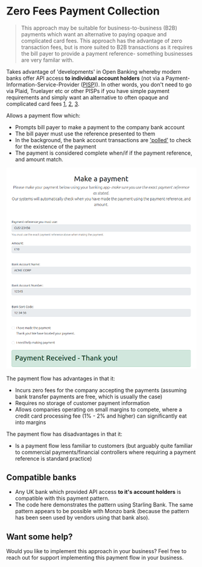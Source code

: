 # Zero Fees Payment Collection

> This approach may be suitable for business-to-business (B2B) payments which want an alternative to paying opaque and complicated card fees. This approach has the advantage of zero transaction fees, but is more suited to B2B transactions as it requires the bill payer to provide a payment reference- something businesses are very familar with.

Takes advantage of 'developments' in Open Banking whereby modern
banks offer API access **to individual account holders** (not via
a Payment-Information-Service-Provider ([PISP](https://www.fca.org.uk/consumers/account-information-payment-initiation-services))). In other words, you don't need to go via Plaid, Truelayer etc or other PISPs if you have simple payment requirements and simply want an alternative to often opaque and complicated card fees [1](https://www.ecb.europa.eu/press/pubbydate/2019/html/ecb.cardpaymentsineu_currentlandscapeandfutureprospects201904~30d4de2fc4.en.html), [2](https://www.thisismoney.co.uk/money/smallbusiness/article-14189365/UK-businesses-set-EU-customers-plans-slash-harmful-200m-year-card-fees.html), [3](https://www.theguardian.com/australia-news/2024/sep/14/australia-card-surcharges-credit-debt-rba-review).

Allows a payment flow which:

- Prompts bill payer to make a payment to the company bank account
- The bill payer must use the reference presented to them
- In the background, the bank account transactions are ['polled'](https://en.wikipedia.org/wiki/Polling_(computer_science)) to check for the existence
of the payment
- The payment is considered complete when/if if the payment reference, and amount match.

![app screenshot form with inputs displaying the payment reference the bill payer must use, amount, and button to say when they have made payment](./docs-images/app-screenshot.png)

The payment flow has advantages in that it:

- Incurs zero fees for the company accepting the payments (assuming bank transfer payments are free, which is usually the case)
- Requires no storage of customer payment information
- Allows companies operating on small margins to compete, where a credit card processing fee (1% - 2% and higher) can significantly eat into margins

The payment flow has disadvantages in that it:

- Is a payment flow less familiar to customers (but arguably quite familiar to commercial payments/financial controllers where requiring a payment reference is
  standard practice)

## Compatible banks

- Any UK bank which provided API access **to it's account holders** is compatible
  with this payment pattern.
- The code here demonstrates the pattern using Starling Bank. The same pattern appears to be possible with Monzo bank (because the pattern has been seen used by vendors using that bank also).

## Want some help?

Would you like to implement this approach in your business?
Feel free to reach out for support implementing this payment flow in your business.
